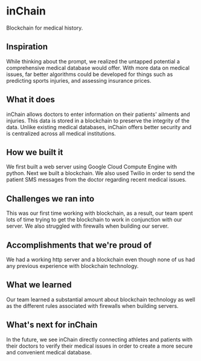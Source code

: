 # inChain
Blockchain for medical history.

## Inspiration
While thinking about the prompt, we realized the untapped potential a comprehensive medical database would offer. With more data on medical issues, far better algorithms could be developed for things such as predicting sports injuries, and assessing insurance prices.

## What it does
inChain allows doctors to enter information on their patients' ailments and injuries. This data is stored in a blockchain to preserve the integrity of the data. Unlike existing medical databases, inChain offers better security and is centralized across all medical institutions.

## How we built it
We first built a web server using Google Cloud Compute Engine with python. Next we built a blockchain. We also used Twilio in order to send the patient SMS messages from the doctor regarding recent medical issues. 

## Challenges we ran into
This was our first time working with blockchain, as a result, our team spent lots of time trying to get the blockchain to work in conjunction with our server. We also struggled with firewalls when building our server.

## Accomplishments that we're proud of
We had a working http server and a blockchain even though none of us had any previous experience with blockchain technology.

## What we learned
Our team learned a substantial amount about blockchain technology as well as the different rules associated with firewalls when building servers.

## What's next for inChain
In the future, we see inChain directly connecting athletes and patients with their doctors to verify their medical issues in order to create a more secure and convenient medical database. 
